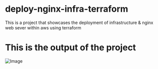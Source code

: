 # deploy-nginx-infra-terraform
This is a project that showcases the deployment of infrastructure &amp; nginx web sever within aws using terraform
# This is the output of the project
![Image](https://github.com/user-attachments/assets/5e7d7e70-f377-492f-9398-48a43107f068)